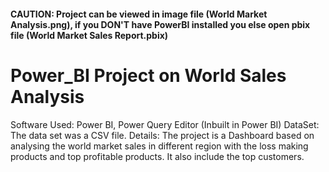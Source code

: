 #### CAUTION:  Project can be viewed in image file (World Market Analysis.png), if you DON'T have PowerBI installed you else open pbix file (World Market Sales Report.pbix)

# Power_BI Project on World Sales Analysis

Software Used: Power BI, Power Query Editor (Inbuilt in Power BI) 
DataSet: The data set was a CSV file.
Details: The project is a Dashboard based on analysing the world market sales in different region with the loss making products and top profitable products.
It also include the top customers.

